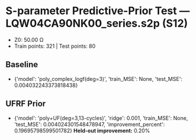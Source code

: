 # S-parameter Predictive-Prior Test — LQW04CA90NK00_series.s2p (S12)
- Z0: 50.00 Ω
- Train points: 321  |  Test points: 80

## Baseline
- {'model': 'poly_complex_logf(deg=3)', 'train_MSE': None, 'test_MSE': 0.004032243373818438}

## UFRF Prior
- {'model': 'poly+UF(deg=3,13-cycles)', 'ridge': 0.001, 'train_MSE': None, 'test_MSE': 0.004024301548478947, 'improvement_percent': 0.19695798599501782}
**Held-out improvement:** 0.20%